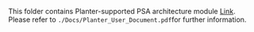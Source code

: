 This folder contains Planter-supported PSA architecture module [Link](https://p4.org/p4-spec/docs/PSA.html). Please refer to ```./Docs/Planter_User_Document.pdf```for further information.